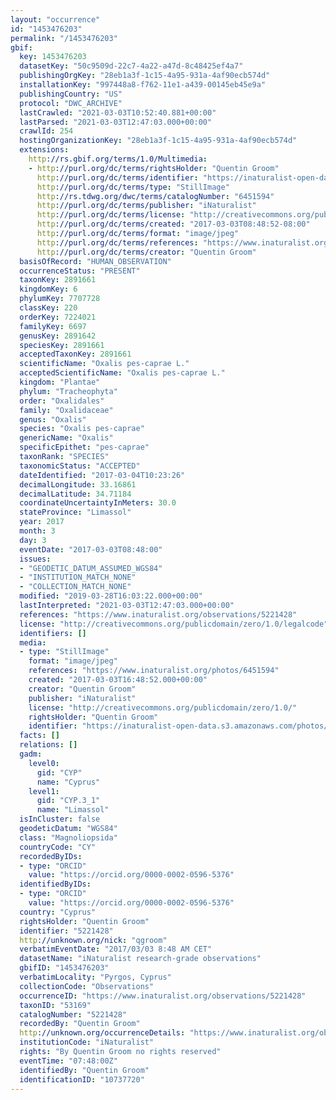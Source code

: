 ```yaml
---
layout: "occurrence"
id: "1453476203"
permalink: "/1453476203"
gbif:
  key: 1453476203
  datasetKey: "50c9509d-22c7-4a22-a47d-8c48425ef4a7"
  publishingOrgKey: "28eb1a3f-1c15-4a95-931a-4af90ecb574d"
  installationKey: "997448a8-f762-11e1-a439-00145eb45e9a"
  publishingCountry: "US"
  protocol: "DWC_ARCHIVE"
  lastCrawled: "2021-03-03T10:52:40.881+00:00"
  lastParsed: "2021-03-03T12:47:03.000+00:00"
  crawlId: 254
  hostingOrganizationKey: "28eb1a3f-1c15-4a95-931a-4af90ecb574d"
  extensions:
    http://rs.gbif.org/terms/1.0/Multimedia:
    - http://purl.org/dc/terms/rightsHolder: "Quentin Groom"
      http://purl.org/dc/terms/identifier: "https://inaturalist-open-data.s3.amazonaws.com/photos/6451594/original.jpeg?1488622694"
      http://purl.org/dc/terms/type: "StillImage"
      http://rs.tdwg.org/dwc/terms/catalogNumber: "6451594"
      http://purl.org/dc/terms/publisher: "iNaturalist"
      http://purl.org/dc/terms/license: "http://creativecommons.org/publicdomain/zero/1.0/"
      http://purl.org/dc/terms/created: "2017-03-03T08:48:52-08:00"
      http://purl.org/dc/terms/format: "image/jpeg"
      http://purl.org/dc/terms/references: "https://www.inaturalist.org/photos/6451594"
      http://purl.org/dc/terms/creator: "Quentin Groom"
  basisOfRecord: "HUMAN_OBSERVATION"
  occurrenceStatus: "PRESENT"
  taxonKey: 2891661
  kingdomKey: 6
  phylumKey: 7707728
  classKey: 220
  orderKey: 7224021
  familyKey: 6697
  genusKey: 2891642
  speciesKey: 2891661
  acceptedTaxonKey: 2891661
  scientificName: "Oxalis pes-caprae L."
  acceptedScientificName: "Oxalis pes-caprae L."
  kingdom: "Plantae"
  phylum: "Tracheophyta"
  order: "Oxalidales"
  family: "Oxalidaceae"
  genus: "Oxalis"
  species: "Oxalis pes-caprae"
  genericName: "Oxalis"
  specificEpithet: "pes-caprae"
  taxonRank: "SPECIES"
  taxonomicStatus: "ACCEPTED"
  dateIdentified: "2017-03-04T10:23:26"
  decimalLongitude: 33.16861
  decimalLatitude: 34.71184
  coordinateUncertaintyInMeters: 30.0
  stateProvince: "Limassol"
  year: 2017
  month: 3
  day: 3
  eventDate: "2017-03-03T08:48:00"
  issues:
  - "GEODETIC_DATUM_ASSUMED_WGS84"
  - "INSTITUTION_MATCH_NONE"
  - "COLLECTION_MATCH_NONE"
  modified: "2019-03-28T16:03:22.000+00:00"
  lastInterpreted: "2021-03-03T12:47:03.000+00:00"
  references: "https://www.inaturalist.org/observations/5221428"
  license: "http://creativecommons.org/publicdomain/zero/1.0/legalcode"
  identifiers: []
  media:
  - type: "StillImage"
    format: "image/jpeg"
    references: "https://www.inaturalist.org/photos/6451594"
    created: "2017-03-03T16:48:52.000+00:00"
    creator: "Quentin Groom"
    publisher: "iNaturalist"
    license: "http://creativecommons.org/publicdomain/zero/1.0/"
    rightsHolder: "Quentin Groom"
    identifier: "https://inaturalist-open-data.s3.amazonaws.com/photos/6451594/original.jpeg?1488622694"
  facts: []
  relations: []
  gadm:
    level0:
      gid: "CYP"
      name: "Cyprus"
    level1:
      gid: "CYP.3_1"
      name: "Limassol"
  isInCluster: false
  geodeticDatum: "WGS84"
  class: "Magnoliopsida"
  countryCode: "CY"
  recordedByIDs:
  - type: "ORCID"
    value: "https://orcid.org/0000-0002-0596-5376"
  identifiedByIDs:
  - type: "ORCID"
    value: "https://orcid.org/0000-0002-0596-5376"
  country: "Cyprus"
  rightsHolder: "Quentin Groom"
  identifier: "5221428"
  http://unknown.org/nick: "qgroom"
  verbatimEventDate: "2017/03/03 8:48 AM CET"
  datasetName: "iNaturalist research-grade observations"
  gbifID: "1453476203"
  verbatimLocality: "Pyrgos, Cyprus"
  collectionCode: "Observations"
  occurrenceID: "https://www.inaturalist.org/observations/5221428"
  taxonID: "53169"
  catalogNumber: "5221428"
  recordedBy: "Quentin Groom"
  http://unknown.org/occurrenceDetails: "https://www.inaturalist.org/observations/5221428"
  institutionCode: "iNaturalist"
  rights: "By Quentin Groom no rights reserved"
  eventTime: "07:48:00Z"
  identifiedBy: "Quentin Groom"
  identificationID: "10737720"
---
```

